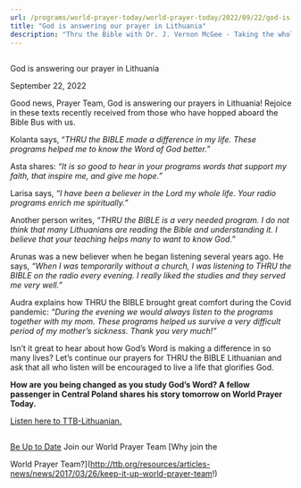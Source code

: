 ```yaml
---
url: /programs/world-prayer-today/world-prayer-today/2022/09/22/god-is-answering-our-prayer-in-lithuania
title: "God is answering our prayer in Lithuania"
description: "Thru the Bible with Dr. J. Vernon McGee - Taking the whole Word to the whole world"
---
```







## 
 God is answering our prayer in Lithuania


September 22, 2022




Good news, Prayer Team, God is answering our prayers in Lithuania! Rejoice in these texts recently received from those who have hopped aboard the Bible Bus with us. 

Kolanta says, “*THRU the BIBLE made a difference in my life. These programs helped me to know the Word of God better.”*

Asta shares: *“It is so good to hear in your programs words that support my faith, that inspire me, and give me hope.”*

Larisa says, *“I have been a believer in the Lord my whole life. Your radio programs enrich me spiritually.”*

Another person writes, *“THRU the BIBLE is a very needed program. I do not think that many Lithuanians are reading the Bible and understanding it. I believe that your teaching helps many to want to know God.”* 

Arunas was a new believer when he began listening several years ago. He says, *“When I was temporarily without a church, I was listening to THRU the BIBLE on the radio every evening. I really liked the studies and they served me very well.”*

Audra explains how THRU the BIBLE brought great comfort during the Covid pandemic: *“During the evening we would always listen to the programs together with my mom. These programs helped us survive a very difficult period of my mother’s sickness. Thank you very much!”*

Isn’t it great to hear about how God’s Word is making a difference in so many lives? Let’s continue our prayers for THRU the BIBLE Lithuanian and ask that all who listen will be encouraged to live a life that glorifies God.

**How are you being changed as you study God’s Word? A fellow passenger in Central Poland shares his story tomorrow on World Prayer Today.**

[Listen here to TTB-Lithuanian.](https://ttb.twr.org/home/day,0424/language,LIT)







## 




[Be Up to Date](http://feeds.feedburner.com/WorldPrayerToday "World Prayer Today RSS Feed")
Join our World Prayer Team
[Why join the  

World Prayer Team?](http://ttb.org/resources/articles-news/news/2017/03/26/keep-it-up-world-prayer-team!)




